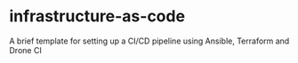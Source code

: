 # infrastructure-as-code
A brief template for setting up a CI/CD pipeline using Ansible, Terraform and Drone CI
